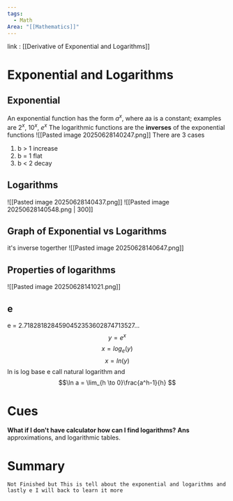 ```yaml
---
tags:
  - Math
Area: "[[Mathematics]]"
---
```

link : [[Derivative of Exponential and Logarithms]]
# Exponential and Logarithms
## Exponential
An exponential function has the form $a^x$, where 𝑎a is a constant; examples are $2^x$, $10^x$, $e^x$ The logarithmic functions are the **inverses** of the exponential functions
![[Pasted image 20250628140247.png]]
There are 3 cases
1. b > 1 increase
2. b = 1 flat
3. b < 2 decay
## Logarithms
![[Pasted image 20250628140437.png]]
![[Pasted image 20250628140548.png | 300]]
## Graph of Exponential vs Logarithms
it's inverse togerther
![[Pasted image 20250628140647.png]]
## Properties of logarithms
![[Pasted image 20250628141021.png]]
## e
e = 2.7182818284590452353602874713527...
$$y = e^x$$
$$x = log_e(y)$$
$$x = ln(y)$$
ln is log base e call natural logarithm
and 
$$\ln a = \lim_{h \to 0}\frac{a^h-1}{h} $$
# Cues
**What if I don't have calculator how can I find logarithms?**
**Ans** approximations, and logarithmic tables.
# Summary
```
Not Finished but This is tell about the exponential and logarithms and lastly e I will back to learn it more
```
